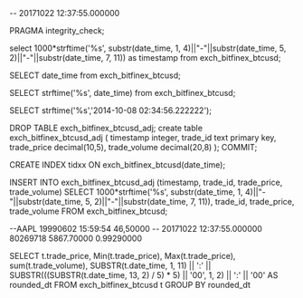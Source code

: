 -- 20171022 12:37:55.000000

PRAGMA integrity_check;

select 1000*strftime('%s', substr(date_time, 1, 4)||"-"||substr(date_time, 5, 2)||"-"||substr(date_time, 7, 11)) as timestamp from exch_bitfinex_btcusd;

SELECT date_time from exch_bitfinex_btcusd;

SELECT strftime('%s',  date_time) from exch_bitfinex_btcusd;

SELECT strftime('%s','2014-10-08 02:34:56.222222');

DROP TABLE exch_bitfinex_btcusd_adj;
create table exch_bitfinex_btcusd_adj
(
	timestamp integer,
	trade_id text
		primary key,
	trade_price decimal(10,5),
	trade_volume decimal(20,8)
);
COMMIT;

CREATE INDEX tidxx ON exch_bitfinex_btcusd(date_time);

INSERT INTO exch_bitfinex_btcusd_adj (timestamp, trade_id, trade_price, trade_volume)
SELECT 1000*strftime('%s', substr(date_time, 1, 4)||"-"||substr(date_time, 5, 2)||"-"||substr(date_time, 7, 11)), trade_id, trade_price, trade_volume
FROM   exch_bitfinex_btcusd;

--AAPL    19990602    15:59:54    46,50000
-- 20171022 12:37:55.000000	80269718	5867.70000	0.99290000

SELECT
  t.trade_price,
  Min(t.trade_price),
  Max(t.trade_price),
  sum(t.trade_volume),
  SUBSTR(t.date_time, 1, 11) || ':' ||
  SUBSTR(((SUBSTR(t.date_time, 13, 2) / 5) * 5) || '00', 1, 2)
  || ':' || '00' AS rounded_dt
FROM exch_bitfinex_btcusd t
GROUP BY rounded_dt

